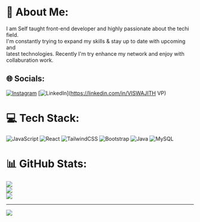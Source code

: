 # 💫 About Me:
I am Self taught front-end developer and highly passionate about the techi field.<br>I'm constantly trying to expand my skills & stay up to date with upcoming and <br> latest technologies. Recently I'm try enhance my network and enjoy with <br> collaburation work.


## 🌐 Socials:
[![Instagram](https://img.shields.io/badge/Instagram-%23E4405F.svg?logo=Instagram&logoColor=white)](https://instagram.com/Viswajith_viswa.03) [![LinkedIn](https://img.shields.io/badge/LinkedIn-%230077B5.svg?logo=linkedin&logoColor=white)](https://linkedin.com/in/VISWAJITH VP) 

# 💻 Tech Stack:
![JavaScript](https://img.shields.io/badge/javascript-%23323330.svg?style=for-the-badge&logo=javascript&logoColor=%23F7DF1E) ![React](https://img.shields.io/badge/react-%2320232a.svg?style=for-the-badge&logo=react&logoColor=%2361DAFB) ![TailwindCSS](https://img.shields.io/badge/tailwindcss-%2338B2AC.svg?style=for-the-badge&logo=tailwind-css&logoColor=white) ![Bootstrap](https://img.shields.io/badge/bootstrap-%23563D7C.svg?style=for-the-badge&logo=bootstrap&logoColor=white) ![Java](https://img.shields.io/badge/java-%23ED8B00.svg?style=for-the-badge&logo=java&logoColor=white) ![MySQL](https://img.shields.io/badge/mysql-%2300f.svg?style=for-the-badge&logo=mysql&logoColor=white)
# 📊 GitHub Stats:
![](https://github-readme-stats.vercel.app/api?username=Viswajith2003&theme=radical&hide_border=false&include_all_commits=true&count_private=false)<br/>
![](https://github-readme-streak-stats.herokuapp.com/?user=Viswajith2003&theme=radical&hide_border=false)<br/>
![](https://github-readme-stats.vercel.app/api/top-langs/?username=Viswajith2003&theme=radical&hide_border=false&include_all_commits=true&count_private=false&layout=compact)

---
[![](https://visitcount.itsvg.in/api?id=Viswajith2003&icon=2&color=1)](https://visitcount.itsvg.in)

<!-- Proudly created with GPRM ( https://gprm.itsvg.in ) -->

